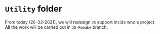 # `Utility` folder
From today (26-02-2021), we will redesign `JS` support inside whole project. All the work will be carried out in `JS-Remake` branch.